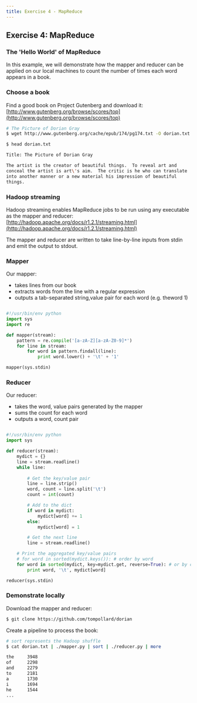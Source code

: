 ```yaml
---
title: Exercise 4 - MapReduce
---
```


## Exercise 4: MapReduce

### The 'Hello World' of MapReduce

In this example, we will demonstrate how the mapper and reducer can be applied on our local machines to count the number of times each word appears in a book.

### Choose a book

Find a good book on Project Gutenberg and download it: 
[http://www.gutenberg.org/browse/scores/top](http://www.gutenberg.org/browse/scores/top)

``` bash
# The Picture of Dorian Gray
$ wget http://www.gutenberg.org/cache/epub/174/pg174.txt -O dorian.txt
```

``` bash
$ head dorian.txt

Title: The Picture of Dorian Gray

The artist is the creator of beautiful things.  To reveal art and
conceal the artist is art\'s aim.  The critic is he who can translate
into another manner or a new material his impression of beautiful
things.
```

### Hadoop streaming

Hadoop streaming enables MapReduce jobs to be run using any executable as the mapper and reducer:
[http://hadoop.apache.org/docs/r1.2.1/streaming.html](http://hadoop.apache.org/docs/r1.2.1/streaming.html)

The mapper and reducer are written to take line-by-line inputs from stdin and emit the output to stdout.

### Mapper

Our mapper:

- takes lines from our book
- extracts words from the line with a regular expression
- outputs a tab-separated string,value pair for each word (e.g. theword  1)

``` python

#!/usr/bin/env python
import sys
import re

def mapper(stream): 
    pattern = re.compile('[a-zA-Z][a-zA-Z0-9]*') 
    for line in stream: 
        for word in pattern.findall(line): 
            print word.lower() + '\t' + '1' 

mapper(sys.stdin)
```

### Reducer

Our reducer:

- takes the word, value pairs generated by the mapper
- sums the count for each word
- outputs a word, count pair

``` python

#!/usr/bin/env python
import sys

def reducer(stream):
    mydict = {}
    line = stream.readline()
    while line:
        
        # Get the key/value pair
        line = line.strip()
        word, count = line.split('\t')
        count = int(count)

        # Add to the dict
        if word in mydict:
            mydict[word] += 1
        else:
            mydict[word] = 1

        # Get the next line
        line = stream.readline()

    # Print the aggregated key/value pairs
    # for word in sorted(mydict.keys()): # order by word
    for word in sorted(mydict, key=mydict.get, reverse=True): # or by count
        print word, '\t', mydict[word]

reducer(sys.stdin)
```

### Demonstrate locally

Download the mapper and reducer:

``` bash
$ git clone https://github.com/tompollard/dorian
```

Create a pipeline to process the book:

``` bash
# sort represents the Hadoop shuffle
$ cat dorian.txt | ./mapper.py | sort | ./reducer.py | more

the     3948
of      2298
and     2279
to      2181
a       1730
i       1694
he      1544
...
```
